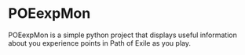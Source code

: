 POEexpMon
=========

POEexpMon is a simple python project that displays useful information about you experience points in Path of Exile as you play.
